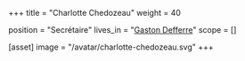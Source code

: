 +++
title = "Charlotte Chedozeau"
weight = 40

position = "Secrétaire"
lives_in = "[Gaston Defferre](/sites/gaston-defferre)"
scope = []

[asset]
  image = "/avatar/charlotte-chedozeau.svg"
+++

<!-- [En savoir plus...](/about-list/sophie-jalon) -->
